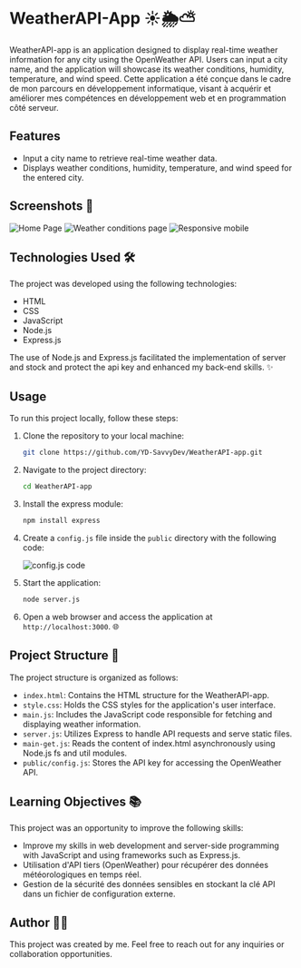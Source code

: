 # WeatherAPI-App ☀️🌦️⛅

WeatherAPI-app is an application designed to display real-time weather information for any city using the OpenWeather API. Users can input a city name, and the application will showcase its weather conditions, humidity, temperature, and wind speed. Cette application a été conçue dans le cadre de mon parcours en développement informatique, visant à acquérir et améliorer mes compétences en développement web et en programmation côté serveur.

## Features

- Input a city name to retrieve real-time weather data.
- Displays weather conditions, humidity, temperature, and wind speed for the entered city.

## Screenshots 📸

![Home Page](https://github.com/YD-SavvyDev/WeatherAPI-App/blob/main/Screenshots/visual-weather-app-homepage-laptop.png)
![Weather conditions page](https://github.com/YD-SavvyDev/WeatherAPI-App/blob/main/Screenshots/visual-weather-app-laptop.png)
![Responsive mobile](https://github.com/YD-SavvyDev/WeatherAPI-App/blob/main/Screenshots/visual_weather-app-mobile.png)

## Technologies Used 🛠️

The project was developed using the following technologies:
- HTML
- CSS
- JavaScript
- Node.js
- Express.js

The use of Node.js and Express.js facilitated the implementation of server and stock and protect the api key and enhanced my back-end skills. ✨

## Usage

To run this project locally, follow these steps:

1. Clone the repository to your local machine:

    ```bash
    git clone https://github.com/YD-SavvyDev/WeatherAPI-app.git
    ```

2. Navigate to the project directory:

    ```bash
    cd WeatherAPI-app
    ```

3. Install the express module:

    ```bash
    npm install express
    ```

4. Create a `config.js` file inside the `public` directory with the following code:

   ![config.js code](https://github.com/YD-SavvyDev/WeatherAPI-App/blob/main/Screenshots/code-api-key.png)

5. Start the application:

    ```bash
    node server.js
    ```

6. Open a web browser and access the application at `http://localhost:3000`. 🌐

## Project Structure 📁

The project structure is organized as follows:

- `index.html`: Contains the HTML structure for the WeatherAPI-app.
- `style.css`: Holds the CSS styles for the application's user interface.
- `main.js`: Includes the JavaScript code responsible for fetching and displaying weather information.
- `server.js`: Utilizes Express to handle API requests and serve static files.
-  `main-get.js`: Reads the content of index.html asynchronously using Node.js fs and util modules.
- `public/config.js`: Stores the API key for accessing the OpenWeather API.

## Learning Objectives 📚

This project was an opportunity to improve the following skills:
- Improve my skills in web development and server-side programming with JavaScript and using frameworks such as Express.js.
- Utilisation d'API tiers (OpenWeather) pour récupérer des données météorologiques en temps réel.
- Gestion de la sécurité des données sensibles en stockant la clé API dans un fichier de configuration externe.

## Author 👨‍💻

This project was created by me. Feel free to reach out for any inquiries or collaboration opportunities.
